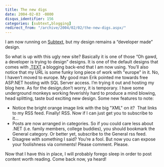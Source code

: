 ```yaml
---
title: The new digs
date: 2004-02-03 -0800
disqus_identifier: 156
categories: [subtext,blogging]
redirect_from: "/archive/2004/02/02/the-new-digs.aspx/"
---
```


I am now running on [Subtext](http://subtextproject.com/ "Subtext"), but
my design remains a “developer made” design.

So what is up with this ugly new site? Basically it is one of those “Oh
gawd, a developer is trying to design” designs. It is one of the default
designs that comes with
[.TEXT](http://dottextwiki.scottwater.com/ ".TEXT") a blogging back-end
that I am now using. You’ll also notice that my URL is some funky long
piece of work with "europe" in it. No, I haven’t moved to europe. My
good man Erik pointed me towards free ASP.NET hosting with SQL Server
access. I’m trying it out and hosting my blog here. As for the
design,don’t worry, it is temporary. I have some underground monkeys
working feverishly hard to produce a mind blowing, head splitting, taste
bud exciting new design. Some new features to note:

-   Notice the bright orange image link with the big "XML" on it?  That
    links to my RSS feed. Finally! RSS. Now if I can just get you to
    subscribe to it...
-   Posts are now arranged in categories. So if you could care less
    about .NET (i.e. family members, college buddies), you should
    bookmark the General category. Or better yet, subscribe to the
    General rss feed.
-   Disagree with something I said? You’re a fool. But now you can
    expose your foolishness via comments! Please comment. Please.

Now that I have this in place, I will probably forego sleep in order to
post content worth reading. Come back now, ya heard!

